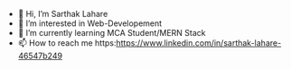 - 👋 Hi, I’m Sarthak Lahare
- 👀 I’m interested in Web-Developement
- 🌱 I’m currently learning MCA Student/MERN Stack
- 📫 How to reach me https:https://www.linkedin.com/in/sarthak-lahare-46547b249


<!---
sarth1116/sarth1116 is a ✨ special ✨ repository because its `README.md` (this file) appears on your GitHub profile.
You can click the Preview link to take a look at your changes.
--->
